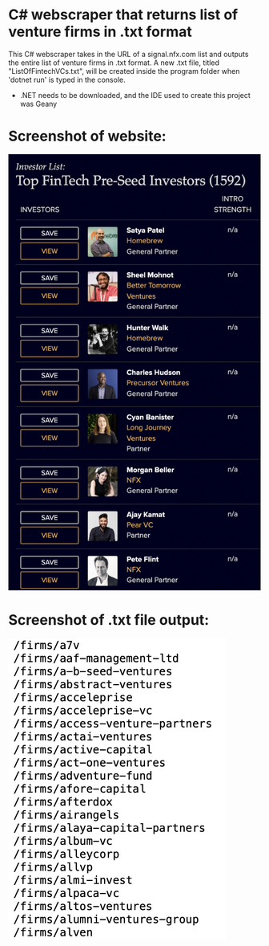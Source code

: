 # C# webscraper that returns list of venture firms in .txt format
This C# webscraper takes in the URL of a signal.nfx.com list and outputs the entire list of venture firms in .txt format. A new .txt file, titled "ListOfFintechVCs.txt", will be created inside the program folder when 'dotnet run' is typed in the console. 
- .NET needs to be downloaded, and the IDE used to create this project was Geany

# Screenshot of website: 
![TopFinTechPreSeedInvestors](https://github.com/MattWong-ca/scraper/blob/main/ScraperImages/TopFinTechPreSeedInvestors.png) 

# Screenshot of .txt file output: 
![txtFileOutput](https://github.com/MattWong-ca/scraper/blob/main/ScraperImages/txtFileOutput.png)
